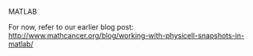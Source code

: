 MATLAB

For now, refer to our earlier blog post: http://www.mathcancer.org/blog/working-with-physicell-snapshots-in-matlab/